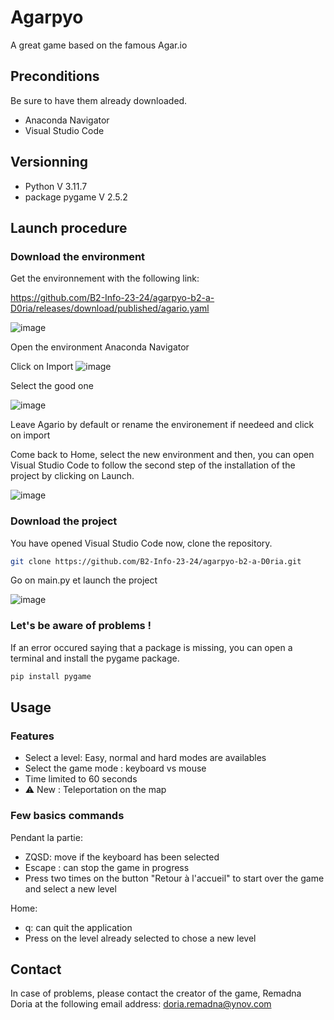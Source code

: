 # Agarpyo

A great game based on the famous Agar.io

## Preconditions

Be sure to have them already downloaded.

- Anaconda Navigator
- Visual Studio Code

## Versionning 

- Python V 3.11.7
- package pygame V 2.5.2

## Launch procedure 

### Download the environment

Get the environnement with the following link:

https://github.com/B2-Info-23-24/agarpyo-b2-a-D0ria/releases/download/published/agario.yaml

![image](https://github.com/B2-Info-23-24/agarpyo-b2-a-D0ria/assets/112953319/acf13939-81cb-41db-b35f-1a8d2f272249)

Open the environment Anaconda Navigator

Click on Import
 ![image](https://github.com/B2-Info-23-24/agarpyo-b2-a-D0ria/assets/112953319/f9df6199-bee2-4705-841c-fa3141bd19a8)

Select the good one

![image](https://github.com/B2-Info-23-24/agarpyo-b2-a-D0ria/assets/112953319/6b1de50e-4a82-455b-9aff-9287f465fedb)

Leave Agario by default or rename the environement if needeed and click on import 

Come back to Home, select the new environment and then, you can open Visual Studio Code to follow the second step of the installation of the project by clicking on Launch.

![image](https://github.com/B2-Info-23-24/agarpyo-b2-a-D0ria/assets/112953319/4dee08af-a044-4356-8f3c-4c92bc77800d)


### Download the project 

You have opened Visual Studio Code now, clone the repository.

```bash
git clone https://github.com/B2-Info-23-24/agarpyo-b2-a-D0ria.git
```

Go on main.py et launch the project 

![image](https://github.com/B2-Info-23-24/agarpyo-b2-a-D0ria/assets/112953319/f3b9f5fc-a8ef-4fca-a9b2-70c66e63ed9c)


### Let's be aware of problems !

If an error occured saying that a package is missing, you can open a terminal and install the pygame package.

```bash
pip install pygame
```

## Usage

### Features

- Select a level: Easy, normal and hard modes are availables
- Select the game mode : keyboard vs mouse
- Time limited to 60 seconds
- ⚠️ New : Teleportation on the map

### Few basics commands 

Pendant la partie: 
- ZQSD: move if the keyboard has been selected
- Escape : can stop the game in progress
- Press two times on the button "Retour à l'accueil" to start over the game and select a new level

Home:
- q: can quit the application
- Press on the level already selected to chose a new level


## Contact

In case of problems, please contact the creator of the game, Remadna Doria at the following email address: doria.remadna@ynov.com
